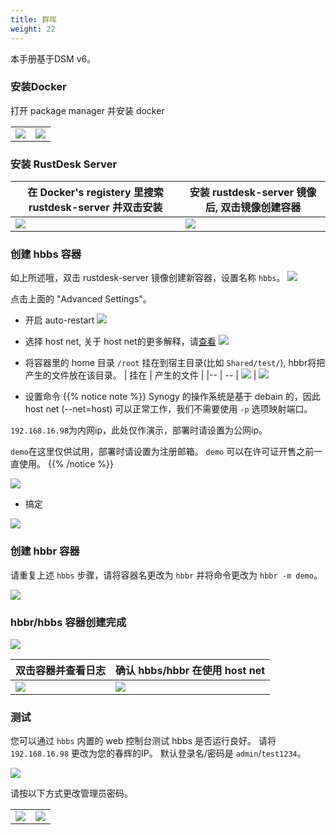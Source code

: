 ```yaml
---
title: 群晖
weight: 22
---
```



本手册基于DSM v6。

### 安装Docker

打开 package manager 并安装 docker

|             |                                                   |
| --------------- | -------------------------------------------------------- |
![](/docs/en/self-host/synogy/images/package-manager.png) | ![](/docs/en/self-host/synogy/images/docker.png)


### 安装 RustDesk Server

| 在 Docker's registery 里搜索 rustdesk-server 并双击安装  |   安装 rustdesk-server 镜像后, 双击镜像创建容器                                    |
| --------------- | -------------------------------------------------------- |
![](/docs/en/self-host/synogy/images/pull-rustdesk-server.png) | ![](/docs/en/self-host/synogy/images/rustdesk-server-installed.png)


### 创建 hbbs 容器

如上所述哦，双击 rustdesk-server 镜像创建新容器，设置名称 `hbbs`。
![](/docs/en/self-host/synogy/images/hbbs.png?height=500px) 

点击上面的 "Advanced Settings"。

- 开启 auto-restart
![](/docs/en/self-host/synogy/images/auto-restart.png?height=500px) 

- 选择 host net, 关于 host net的更多解释，请[查看](/docs/zh-cn/self-host/install/#net-host)
![](/docs/en/self-host/synogy/images/host-net.png?height=500px) 

- 将容器里的 home 目录 `/root` 挂在到宿主目录(比如 `Shared/test/`), hbbr将把产生的文件放在该目录。
| 挂在 | 产生的文件 |
|-- | -- |
![](/docs/en/self-host/synogy/images/mount.png?width=500px) | ![](/docs/en/self-host/synogy/images/mounted-dir.png?width=300px) 

- 设置命令
{{% notice note %}}
Synogy 的操作系统是基于 debain 的，因此host net (--net=host) 可以正常工作，我们不需要使用 `-p` 选项映射端口。

`192.168.16.98`为内网ip，此处仅作演示，部署时请设置为公网ip。

`demo`在这里仅供试用，部署时请设置为注册邮箱。 `demo` 可以在许可证开售之前一直使用。
{{% /notice %}}

![](/docs/en/self-host/synogy/images/hbbs-cmd.png?height=500px) 

- 搞定
  
![](/docs/en/self-host/synogy/images/hbbs-config.png?height=500px) 

### 创建 hbbr 容器 

请重复上述 `hbbs` 步骤，请将容器名更改为 `hbbr` 并将命令更改为 `hbbr -m demo`。

![](/docs/en/self-host/synogy/images/hbbr-config.png?height=500px) 

### hbbr/hbbs 容器创建完成 

![](/docs/en/self-host/synogy/images/containers.png?width=500px)


| 双击容器并查看日志 | 确认 hbbs/hbbr 在使用 host net |
|-- | -- |
![](/docs/en/self-host/synogy/images/log.png?width=500px) | ![](/docs/en/self-host/synogy/images/network-types.png?width=500px)

### 测试

您可以通过 `hbbs` 内置的 web 控制台测试 hbbs 是否运行良好。 请将 `192.168.16.98` 更改为您的春辉的IP。 默认登录名/密码是 `admin`/`test1234`。

![](/docs/en/self-host/synogy/images/console.png?width=500px)

请按以下方式更改管理员密码。

| | |
|- | -|
![](/docs/en/self-host/synogy/images/go-to-settings.png?width=500px) | ![](/docs/en/self-host/synogy/images/change-password.png?width=500px)
